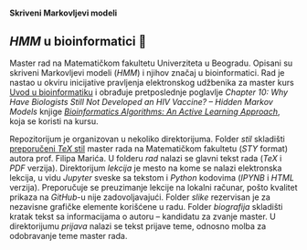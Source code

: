 #### Skriveni Markovljevi modeli

## *HMM* u bioinformatici :dna:
Master rad na Matematičkom fakultetu Univerziteta u Beogradu. Opisani su skriveni Markovljevi modeli (*HMM*) i njihov značaj u bioinformatici. Rad je nastao u okviru inicijative pravljenja elektronskog udžbenika za master kurs [Uvod u bioinformatiku](http://www.bioinformatika.matf.bg.ac.rs/) i obrađuje pretposlednje poglavlje *Chapter 10: Why Have Biologists Still Not Developed an HIV Vaccine? – Hidden Markov Models* knjige [*Bioinformatics Algorithms: An Active Learning Approach*](https://www.bioinformaticsalgorithms.org/), koja se koristi na kursu.

Repozitorijum je organizovan u nekoliko direktorijuma. Folder *stil* skladišti [preporučeni *TeX* stil](http://www.matf.bg.ac.rs/~filip/teze.zip) master rada na Matematičkom fakultetu (*STY* format) autora prof. Filipa Marića. U folderu *rad* nalazi se glavni tekst rada (*TeX* i *PDF* verzija). Direktorijum *lekcija* je mesto na kome se nalazi elektronska lekcija, u vidu *Jupyter* sveske sa tekstom i *Python* kodovima (*IPYNB* i *HTML* verzija). Preporučuje se preuzimanje lekcije na lokalni računar, pošto kvalitet prikaza na *GitHub*-u nije zadovoljavajući. Folder *slike* rezervisan je za nezavisne grafičke elemente korišćene u radu. Folder *biografija* skladišti kratak tekst sa informacijama o autoru – kandidatu za zvanje master. U direktorijumu *prijava* nalazi se tekst prijave teme, odnosno molba za odobravanje teme master rada.
